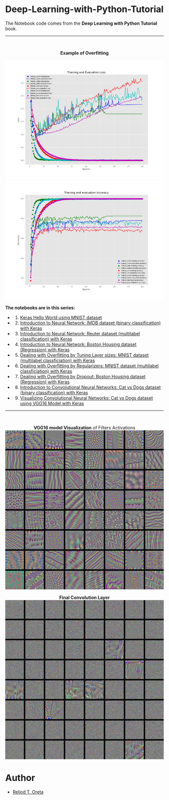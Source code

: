 # Deep-Learning-with-Python-Tutorial

The Notebook code comes from the **Deep Learning with Python Tutorial** book.

---
<br>
<p align="center"><b>Example of Overfitting</b></p>

![Training and Evaluation Loss](https://github.com/Reljod/Deep-Learning-with-Python-Tutorial/blob/master/images/loss.png)
![Training and Evaluation Accuracy](https://github.com/Reljod/Deep-Learning-with-Python-Tutorial/blob/master/images/accuracy.png)

**The notebooks are in this series:**
 * 1. [Keras Hello World using MNIST dataset](https://github.com/Reljod/Deep-Learning-with-Python-Tutorial/blob/master/DeepLearningWithPython_MNIST.ipynb)
 * 2. [Introduction to Neural Network: IMDB dataset (binary classification) with Keras](https://github.com/Reljod/Deep-Learning-with-Python-Tutorial/blob/master/DeepLearningWithPython_Chapter3(IMDB).ipynb)
 * 3. [Introduction to Neural Network: Reuter dataset (multilabel classification) with Keras](https://github.com/Reljod/Deep-Learning-with-Python-Tutorial/blob/master/DeepLearingWithPython_Chapter3_5(News_Wire).ipynb)
 * 4. [Introduction to Neural Network: Boston Housing dataset (Regression) with Keras](https://github.com/Reljod/Deep-Learning-with-Python-Tutorial/blob/master/DeepLearningWithPython_Chapter_3_6(Boston_Housing).ipynb)
 * 5. [Dealing with Overfitting by Tuning Layer sizes: MNIST dataset (multilabel classficiation) with Keras](https://github.com/Reljod/Deep-Learning-with-Python-Tutorial/blob/master/DeepLearningWithPython_MNIST.ipynb)
 * 6. [Dealing with Overfitting by Regularizers: MNIST dataset (multilabel classficiation) with Keras](https://github.com/Reljod/Deep-Learning-with-Python-Tutorial/blob/master/DeepLearningWithPython_Regularization.ipynb)
 * 7. [Dealing with Overfitting by Dropout: Boston Housing dataset (Regression) with Keras](https://github.com/Reljod/Deep-Learning-with-Python-Tutorial/blob/master/DeepLearningWithPython_Dropout.ipynb)
 * 8. [Introduction to Convolutional Neural Networks: Cat vs Dogs dataset (binary classification) with Keras](https://github.com/Reljod/Deep-Learning-with-Python-Tutorial/blob/master/DeepLearningWithPython_ConvNet_Cat_vs_Dog.ipynb)
 * 9. [Visualizing Convolutional Neural Networks: Cat vs Dogs dataset using VGG16 Model with Keras](https://github.com/Reljod/Deep-Learning-with-Python-Tutorial/blob/master/DeepLearningWithPython_Visualizing_ConvNet.ipynb)
 
 ---
 <br>
 <p align="center">
   <b>VGG16 model Visualization</b> of Filters Activations
   <br>
   <img src="https://github.com/Reljod/Deep-Learning-with-Python-Tutorial/blob/master/images/block3_conv3.png">
   <br>
 </p>
 
 <p align="center">
  <b>Final Convolution Layer</b>
  <br>
  <img src="https://github.com/Reljod/Deep-Learning-with-Python-Tutorial/blob/master/images/block5_pool.png">
  <br>
 </p>
 
 # Author
  * [Reljod T. Oreta](https://github.com/Reljod)
